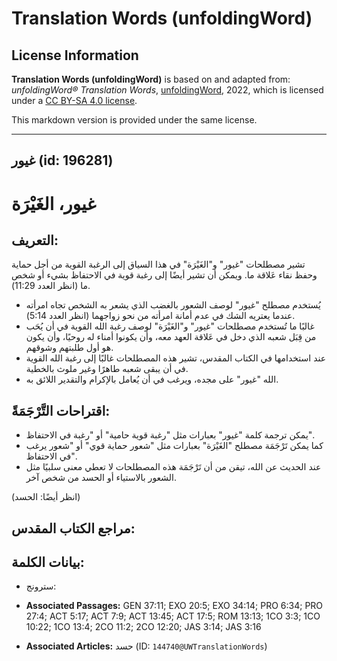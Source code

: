 # Translation Words (unfoldingWord)

## License Information

**Translation Words (unfoldingWord)** is based on and adapted from: _unfoldingWord® Translation Words_, [unfoldingWord](https://unfoldingword.org/utw), 2022, which is licensed under a [CC BY-SA 4.0 license](https://creativecommons.org/licenses/by-sa/4.0/legalcode.en).

This markdown version is provided under the same license.



--------------------------------

## غيور (id: 196281)

غيور، الغَيْرَة
===============

التعريف:
--------

تشير مصطلحات "غيور" و"الغَيْرَة" في هذا السياق إلى الرغبة القوية من أجل حماية وحفظ نقاء عَلاقة ما. ويمكن أن تشير أيضًا إلى رغبة قوية في الاحتفاظ بشيء أو شخص ما (انظر العدد 11:29\).

* يُستخدم مصطلح "غيور" لوصف الشعور بالغضب الذي يشعر به الشخص تجاه امرأته عندما يعتريه الشك في عدم أمانة امرأته من نحو زواجهما (انظر العدد 5:14\).
* غالبًا ما تُستخدم مصطلحات "غيور" و"الغَيْرَة" لوصف رغبة الله القوية في أن يُحَب من قِبَل شعبه الذي دخل في عَلاقة العهد معه، وأن يكونوا أمناء له روحيًا، وأن يكون هو أول طلبتهم وشوقهم.
* عند استخدامها في الكتاب المقدس، تشير هذه المصطلحات غالبًا إلى رغبة الله القوية في أن يبقى شعبه طاهرًا وغير ملوث بالخطية.
* الله "غيور" على مجده، ويرغب في أن يُعامل بالإكرام والتقدير اللائق به.

اقتراحات التَّرْجَمَةً:
-----------------------

* يمكن ترجمة كلمة "غيور" بعبارات مثل "رغبة قوية حامية" أو "رغبة في الاحتفاظ".
* كما يمكن تَرْجَمَة مصطلح "الغَيْرَة" بعبارات مثل "شعور حماية قوي" أو "شعور يرغب في الاحتفاظ".
* عند الحديث عن الله، تيقن من أن تَرْجَمَة هذه المصطلحات لا تعطي معنى سلبيًا مثل الشعور بالاستياء أو الحسد من شخص آخر.

(انظر أيضًا: الحسد)

مراجع الكتاب المقدس:
--------------------

بيانات الكلمة:
--------------

* سترونج:

* **Associated Passages:** GEN 37:11; EXO 20:5; EXO 34:14; PRO 6:34; PRO 27:4; ACT 5:17; ACT 7:9; ACT 13:45; ACT 17:5; ROM 13:13; 1CO 3:3; 1CO 10:22; 1CO 13:4; 2CO 11:2; 2CO 12:20; JAS 3:14; JAS 3:16
* **Associated Articles:** حسد (ID: `144740@UWTranslationWords`)

